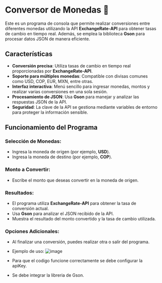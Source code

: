 # Conversor de Monedas 💱

Este es un programa de consola que permite realizar conversiones entre diferentes monedas utilizando la API **ExchangeRate-API** para obtener tasas de cambio en tiempo real. Además, se emplea la biblioteca **Gson** para procesar datos JSON de manera eficiente.

## **Características**

- **Conversión precisa**: Utiliza tasas de cambio en tiempo real proporcionadas por **ExchangeRate-API**.
- **Soporte para múltiples monedas**: Compatible con divisas comunes como USD, COP, EUR, MXN, entre otras.
- **Interfaz interactiva**: Menú sencillo para ingresar monedas, montos y realizar varias conversiones en una sola sesión.
- **Procesamiento de JSON**: Usa **Gson** para manejar y analizar las respuestas JSON de la API.
- **Seguridad**: La clave de la API se gestiona mediante variables de entorno para proteger la información sensible.

## **Funcionamiento del Programa**

### **Selección de Monedas**:

- Ingresa la moneda de origen (por ejemplo, **USD**).
- Ingresa la moneda de destino (por ejemplo, **COP**).

### **Monto a Convertir**:

- Escribe el monto que deseas convertir en la moneda de origen.

### **Resultados**:

- El programa utiliza **ExchangeRate-API** para obtener la tasa de conversión actual.
- Usa **Gson** para analizar el JSON recibido de la API.
- Muestra el resultado del monto convertido y la tasa de cambio utilizada.

### **Opciones Adicionales**:

- Al finalizar una conversión, puedes realizar otra o salir del programa.
- Ejemplo de uso:
![image](https://github.com/user-attachments/assets/bbc37536-5dd6-43bf-abfe-2ca416d96e45)

- Para que el codigo funcione correctamente se debe configurar la apiKey.
- Se debe integrar la libreria de Gson.

